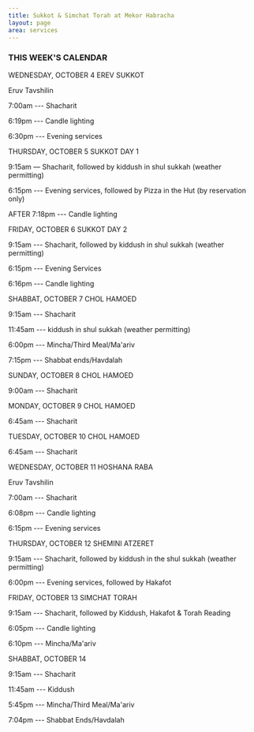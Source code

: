 ```yaml
---
title: Sukkot & Simchat Torah at Mekor Habracha
layout: page
area: services
---
```

### THIS WEEK'S CALENDAR

WEDNESDAY,  OCTOBER 4   EREV SUKKOT

Eruv Tavshilin

7:00am ---  Shacharit

6:19pm --- Candle lighting

6:30pm ---  Evening services



THURSDAY, OCTOBER 5  SUKKOT DAY 1

9:15am — Shacharit, followed by kiddush in shul sukkah (weather permitting)

6:15pm --- Evening services, followed by Pizza in the Hut (by reservation only)

AFTER 7:18pm --- Candle lighting          



FRIDAY, OCTOBER 6  SUKKOT DAY 2

9:15am --- Shacharit, followed by kiddush in shul sukkah (weather permitting)

6:15pm --- Evening Services 

6:16pm --- Candle lighting 



SHABBAT, OCTOBER 7  CHOL HAMOED   

9:15am --- Shacharit 

11:45am --- kiddush in shul sukkah (weather permitting)

6:00pm --- Mincha/Third Meal/Ma'ariv

7:15pm --- Shabbat ends/Havdalah



SUNDAY, OCTOBER 8   CHOL HAMOED

9:00am --- Shacharit



MONDAY, OCTOBER 9  CHOL HAMOED

6:45am --- Shacharit



TUESDAY, OCTOBER 10  CHOL HAMOED

6:45am --- Shacharit



WEDNESDAY, OCTOBER 11  HOSHANA RABA

Eruv Tavshilin

7:00am --- Shacharit

6:08pm --- Candle lighting

6:15pm --- Evening services



THURSDAY, OCTOBER 12  SHEMINI ATZERET

9:15am --- Shacharit, followed by kiddush in the shul sukkah (weather permitting)

6:00pm --- Evening services, followed by Hakafot 



FRIDAY, OCTOBER 13  SIMCHAT TORAH

9:15am --- Shacharit, followed by Kiddush, Hakafot & Torah Reading

6:05pm --- Candle lighting

6:10pm --- Mincha/Ma'ariv



SHABBAT, OCTOBER 14

9:15am --- Shacharit

11:45am --- Kiddush

5:45pm --- Mincha/Third Meal/Ma'ariv

7:04pm --- Shabbat Ends/Havdalah
















